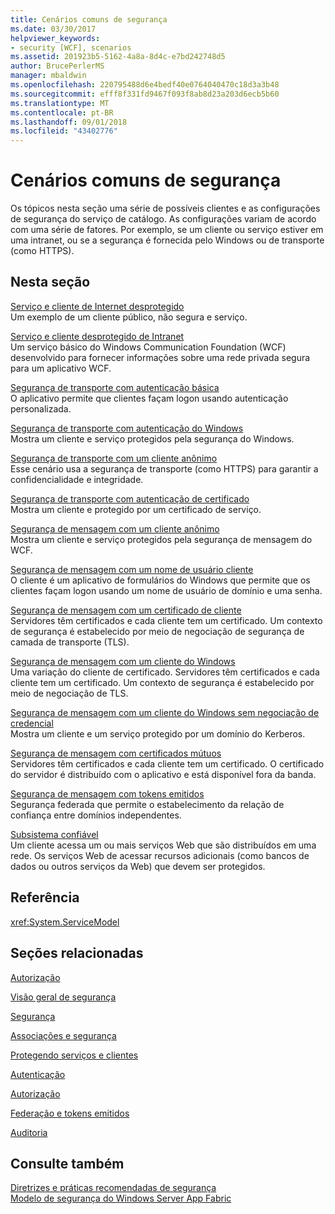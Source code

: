 ```yaml
---
title: Cenários comuns de segurança
ms.date: 03/30/2017
helpviewer_keywords:
- security [WCF], scenarios
ms.assetid: 201923b5-5162-4a8a-8d4c-e7bd242748d5
author: BrucePerlerMS
manager: mbaldwin
ms.openlocfilehash: 220795488d6e4bedf40e0764040470c18d3a3b48
ms.sourcegitcommit: efff8f331fd9467f093f8ab8d23a203d6ecb5b60
ms.translationtype: MT
ms.contentlocale: pt-BR
ms.lasthandoff: 09/01/2018
ms.locfileid: "43402776"
---
```

# <a name="common-security-scenarios"></a>Cenários comuns de segurança
Os tópicos nesta seção uma série de possíveis clientes e as configurações de segurança do serviço de catálogo. As configurações variam de acordo com uma série de fatores. Por exemplo, se um cliente ou serviço estiver em uma intranet, ou se a segurança é fornecida pelo Windows ou de transporte (como HTTPS).  
  
## <a name="in-this-section"></a>Nesta seção  
 [Serviço e cliente de Internet desprotegido](../../../../docs/framework/wcf/feature-details/internet-unsecured-client-and-service.md)  
 Um exemplo de um cliente público, não segura e serviço.  
  
 [Serviço e cliente desprotegido de Intranet](../../../../docs/framework/wcf/feature-details/intranet-unsecured-client-and-service.md)  
 Um serviço básico do Windows Communication Foundation (WCF) desenvolvido para fornecer informações sobre uma rede privada segura para um aplicativo WCF.  
  
 [Segurança de transporte com autenticação básica](../../../../docs/framework/wcf/feature-details/transport-security-with-basic-authentication.md)  
 O aplicativo permite que clientes façam logon usando autenticação personalizada.  
  
 [Segurança de transporte com autenticação do Windows](../../../../docs/framework/wcf/feature-details/transport-security-with-windows-authentication.md)  
 Mostra um cliente e serviço protegidos pela segurança do Windows.  
  
 [Segurança de transporte com um cliente anônimo](../../../../docs/framework/wcf/feature-details/transport-security-with-an-anonymous-client.md)  
 Esse cenário usa a segurança de transporte (como HTTPS) para garantir a confidencialidade e integridade.  
  
 [Segurança de transporte com autenticação de certificado](../../../../docs/framework/wcf/feature-details/transport-security-with-certificate-authentication.md)  
 Mostra um cliente e protegido por um certificado de serviço.  
  
 [Segurança de mensagem com um cliente anônimo](../../../../docs/framework/wcf/feature-details/message-security-with-an-anonymous-client.md)  
 Mostra um cliente e serviço protegidos pela segurança de mensagem do WCF.  
  
 [Segurança de mensagem com um nome de usuário cliente](../../../../docs/framework/wcf/feature-details/message-security-with-a-user-name-client.md)  
 O cliente é um aplicativo de formulários do Windows que permite que os clientes façam logon usando um nome de usuário de domínio e uma senha.  
  
 [Segurança de mensagem com um certificado de cliente](../../../../docs/framework/wcf/feature-details/message-security-with-a-certificate-client.md)  
 Servidores têm certificados e cada cliente tem um certificado. Um contexto de segurança é estabelecido por meio de negociação de segurança de camada de transporte (TLS).  
  
 [Segurança de mensagem com um cliente do Windows](../../../../docs/framework/wcf/feature-details/message-security-with-a-windows-client.md)  
 Uma variação do cliente de certificado. Servidores têm certificados e cada cliente tem um certificado. Um contexto de segurança é estabelecido por meio de negociação de TLS.  
  
 [Segurança de mensagem com um cliente do Windows sem negociação de credencial](../../../../docs/framework/wcf/feature-details/message-security-with-a-windows-client-without-credential-negotiation.md)  
 Mostra um cliente e um serviço protegido por um domínio do Kerberos.  
  
 [Segurança de mensagem com certificados mútuos](../../../../docs/framework/wcf/feature-details/message-security-with-mutual-certificates.md)  
 Servidores têm certificados e cada cliente tem um certificado. O certificado do servidor é distribuído com o aplicativo e está disponível fora da banda.  
  
 [Segurança de mensagem com tokens emitidos](../../../../docs/framework/wcf/feature-details/message-security-with-issued-tokens.md)  
 Segurança federada que permite o estabelecimento da relação de confiança entre domínios independentes.  
  
 [Subsistema confiável](../../../../docs/framework/wcf/feature-details/trusted-subsystem.md)  
 Um cliente acessa um ou mais serviços Web que são distribuídos em uma rede. Os serviços Web de acessar recursos adicionais (como bancos de dados ou outros serviços da Web) que devem ser protegidos.  
  
## <a name="reference"></a>Referência  
 <xref:System.ServiceModel>  
  
## <a name="related-sections"></a>Seções relacionadas  
 [Autorização](../../../../docs/framework/wcf/feature-details/authorization-in-wcf.md)  
  
 [Visão geral de segurança](../../../../docs/framework/wcf/feature-details/security-overview.md)  
  
 [Segurança](../../../../docs/framework/wcf/feature-details/security.md)  
  
 [Associações e segurança](../../../../docs/framework/wcf/feature-details/bindings-and-security.md)  
  
 [Protegendo serviços e clientes](../../../../docs/framework/wcf/feature-details/securing-services-and-clients.md)  
  
 [Autenticação](../../../../docs/framework/wcf/feature-details/authentication-in-wcf.md)  
  
 [Autorização](../../../../docs/framework/wcf/feature-details/authorization-in-wcf.md)  
  
 [Federação e tokens emitidos](../../../../docs/framework/wcf/feature-details/federation-and-issued-tokens.md)  
  
 [Auditoria](../../../../docs/framework/wcf/feature-details/auditing-security-events.md)  
  
## <a name="see-also"></a>Consulte também  
 [Diretrizes e práticas recomendadas de segurança](../../../../docs/framework/wcf/feature-details/security-guidance-and-best-practices.md)  
 [Modelo de segurança do Windows Server App Fabric](https://go.microsoft.com/fwlink/?LinkID=201279&clcid=0x409)
